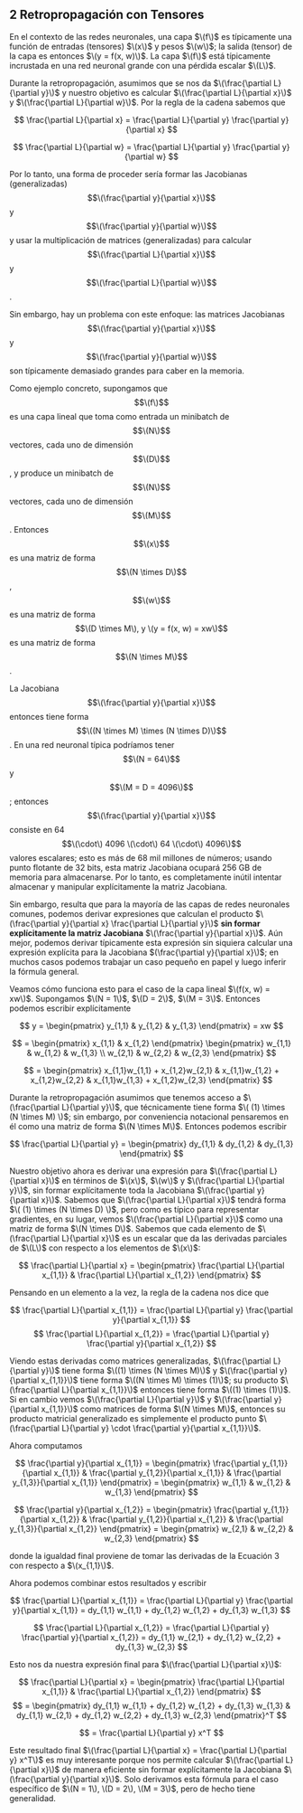 ## 2 Retropropagación con Tensores

En el contexto de las redes neuronales, una capa $\(f\)$ es típicamente una función de entradas (tensores) $\(x\)$ y pesos $\(w\)$; la salida (tensor) de la capa es entonces $\(y = f(x, w)\)$. La capa $\(f\)$ está típicamente incrustada en una red neuronal grande con una pérdida escalar $\(L\)$.

Durante la retropropagación, asumimos que se nos da $\(\frac{\partial L}{\partial y}\)$ y nuestro objetivo es calcular $\(\frac{\partial L}{\partial x}\)$ y $\(\frac{\partial L}{\partial w}\)$. Por la regla de la cadena sabemos que

$$
\frac{\partial L}{\partial x} = \frac{\partial L}{\partial y} \frac{\partial y}{\partial x}
$$

$$
\frac{\partial L}{\partial w} = \frac{\partial L}{\partial y} \frac{\partial y}{\partial w}
$$

Por lo tanto, una forma de proceder sería formar las Jacobianas (generalizadas) $$\(\frac{\partial y}{\partial x}\)$$ y $$\(\frac{\partial y}{\partial w}\)$$ y usar la multiplicación de matrices (generalizadas) para calcular $$\(\frac{\partial L}{\partial x}\)$$ y $$\(\frac{\partial L}{\partial w}\)$$.

Sin embargo, hay un problema con este enfoque: las matrices Jacobianas $$\(\frac{\partial y}{\partial x}\)$$ y $$\(\frac{\partial y}{\partial w}\)$$ son típicamente demasiado grandes para caber en la memoria.

Como ejemplo concreto, supongamos que $$\(f\)$$ es una capa lineal que toma como entrada un minibatch de $$\(N\)$$ vectores, cada uno de dimensión $$\(D\)$$, y produce un minibatch de $$\(N\)$$ vectores, cada uno de dimensión $$\(M\)$$. Entonces $$\(x\)$$ es una matriz de forma $$\(N \times D\)$$, $$\(w\)$$ es una matriz de forma $$\(D \times M\), y \(y = f(x, w) = xw\)$$ es una matriz de forma $$\(N \times M\)$$.

La Jacobiana $$\(\frac{\partial y}{\partial x}\)$$ entonces tiene forma $$\((N \times M) \times (N \times D)\)$$. En una red neuronal típica podríamos tener $$\(N = 64\)$$ y $$\(M = D = 4096\)$$; entonces $$\(\frac{\partial y}{\partial x}\)$$ consiste en 64 $$\(\cdot\) 4096 \(\cdot\) 64 \(\cdot\) 4096\)$$ valores escalares; esto es más de 68 mil millones de números; usando punto flotante de 32 bits, esta matriz Jacobiana ocupará 256 GB de memoria para almacenarse. Por lo tanto, es completamente inútil intentar almacenar y manipular explícitamente la matriz Jacobiana.

Sin embargo, resulta que para la mayoría de las capas de redes neuronales comunes, podemos derivar expresiones que calculan el producto $\(\frac{\partial y}{\partial x} \frac{\partial L}{\partial y}\)$ **sin formar explícitamente la matriz Jacobiana** $\(\frac{\partial y}{\partial x}\)$. Aún mejor, podemos derivar típicamente esta expresión sin siquiera calcular una expresión explícita para la Jacobiana $(\frac{\partial y}{\partial x}\)$; en muchos casos podemos trabajar un caso pequeño en papel y luego inferir la fórmula general.

Veamos cómo funciona esto para el caso de la capa lineal $\(f(x, w) = xw\)$. Supongamos $\(N = 1\)$, $\(D = 2\)$, $\(M = 3\)$. Entonces podemos escribir explícitamente

$$
y = \begin{pmatrix} y_{1,1} & y_{1,2} & y_{1,3} \end{pmatrix} = xw
$$

$$
= \begin{pmatrix} x_{1,1} & x_{1,2} \end{pmatrix} \begin{pmatrix} w_{1,1} & w_{1,2} & w_{1,3} \\ w_{2,1} & w_{2,2} & w_{2,3} \end{pmatrix}
$$

$$
= \begin{pmatrix} x_{1,1}w_{1,1} + x_{1,2}w_{2,1} & x_{1,1}w_{1,2} + x_{1,2}w_{2,2} & x_{1,1}w_{1,3} + x_{1,2}w_{2,3} \end{pmatrix}
$$

Durante la retropropagación asumimos que tenemos acceso a $\(\frac{\partial L}{\partial y}\)$, que técnicamente tiene forma $\( (1) \times (N \times M) \)$; sin embargo, por conveniencia notacional pensaremos en él como una matriz de forma $\(N \times M\)$. Entonces podemos escribir

$$
\frac{\partial L}{\partial y} = \begin{pmatrix} dy_{1,1} & dy_{1,2} & dy_{1,3} \end{pmatrix}
$$

Nuestro objetivo ahora es derivar una expresión para $\(\frac{\partial L}{\partial x}\)$ en términos de $\(x\)$, $\(w\)$ y $\(\frac{\partial L}{\partial y}\)$, sin formar explícitamente toda la Jacobiana $\(\frac{\partial y}{\partial x}\)$. Sabemos que $\(\frac{\partial L}{\partial x}\)$ tendrá forma $\( (1) \times (N \times D) \)$, pero como es típico para representar gradientes, en su lugar, vemos $\(\frac{\partial L}{\partial x}\)$ como una matriz de forma $\(N \times D\)$. Sabemos que cada elemento de $\(\frac{\partial L}{\partial x}\)$ es un escalar que da las derivadas parciales de $\(L\)$ con respecto a los elementos de $\(x\)$:

$$
\frac{\partial L}{\partial x} = \begin{pmatrix} \frac{\partial L}{\partial x_{1,1}} & \frac{\partial L}{\partial x_{1,2}} \end{pmatrix}
$$

Pensando en un elemento a la vez, la regla de la cadena nos dice que

$$
\frac{\partial L}{\partial x_{1,1}} = \frac{\partial L}{\partial y} \frac{\partial y}{\partial x_{1,1}}
$$
$$
\frac{\partial L}{\partial x_{1,2}} = \frac{\partial L}{\partial y} \frac{\partial y}{\partial x_{1,2}}
$$

Viendo estas derivadas como matrices generalizadas, $\(\frac{\partial L}{\partial y}\)$ tiene forma $\((1) \times (N \times M)\)$ y $\(\frac{\partial y}{\partial x_{1,1}}\)$ tiene forma $\((N \times M) \times (1)\)$; su producto $\(\frac{\partial L}{\partial x_{1,1}}\)$ entonces tiene forma $\((1) \times (1)\)$. Si en cambio vemos $\(\frac{\partial L}{\partial y}\)$ y $\(\frac{\partial y}{\partial x_{1,1}}\)$ como matrices de forma $\(N \times M\)$, entonces su producto matricial generalizado es simplemente el producto punto $\(\frac{\partial L}{\partial y} \cdot \frac{\partial y}{\partial x_{1,1}}\)$.

Ahora computamos

$$
\frac{\partial y}{\partial x_{1,1}} = \begin{pmatrix} \frac{\partial y_{1,1}}{\partial x_{1,1}} & \frac{\partial y_{1,2}}{\partial x_{1,1}} & \frac{\partial y_{1,3}}{\partial x_{1,1}} \end{pmatrix} = \begin{pmatrix} w_{1,1} & w_{1,2} & w_{1,3} \end{pmatrix}
$$

$$
\frac{\partial y}{\partial x_{1,2}} = \begin{pmatrix} \frac{\partial y_{1,1}}{\partial x_{1,2}} & \frac{\partial y_{1,2}}{\partial x_{1,2}} & \frac{\partial y_{1,3}}{\partial x_{1,2}} \end{pmatrix} = \begin{pmatrix} w_{2,1} & w_{2,2} & w_{2,3} \end{pmatrix}
$$

donde la igualdad final proviene de tomar las derivadas de la Ecuación 3 con respecto a $\(x_{1,1}\)$.

Ahora podemos combinar estos resultados y escribir

$$
\frac{\partial L}{\partial x_{1,1}} = \frac{\partial L}{\partial y} \frac{\partial y}{\partial x_{1,1}} = dy_{1,1} w_{1,1} + dy_{1,2} w_{1,2} + dy_{1,3} w_{1,3}
$$

$$
\frac{\partial L}{\partial x_{1,2}} = \frac{\partial L}{\partial y} \frac{\partial y}{\partial x_{1,2}} = dy_{1,1} w_{2,1} + dy_{1,2} w_{2,2} + dy_{1,3} w_{2,3}
$$

Esto nos da nuestra expresión final para $\(\frac{\partial L}{\partial x}\)$:

$$
\frac{\partial L}{\partial x} = \begin{pmatrix} \frac{\partial L}{\partial x_{1,1}} & \frac{\partial L}{\partial x_{1,2}} \end{pmatrix}
$$
$$
= \begin{pmatrix} dy_{1,1} w_{1,1} + dy_{1,2} w_{1,2} + dy_{1,3} w_{1,3} & dy_{1,1} w_{2,1} + dy_{1,2} w_{2,2} + dy_{1,3} w_{2,3} \end{pmatrix}^T
$$

$$
= \frac{\partial L}{\partial y} x^T
$$

Este resultado final $\(\frac{\partial L}{\partial x} = \frac{\partial L}{\partial y} x^T\)$ es muy interesante porque nos permite calcular $\(\frac{\partial L}{\partial x}\)$ de manera eficiente sin formar explícitamente la Jacobiana $\(\frac{\partial y}{\partial x}\)$. Solo derivamos esta fórmula para el caso específico de $\(N = 1\), \(D = 2\), \(M = 3\)$, pero de hecho tiene generalidad.

